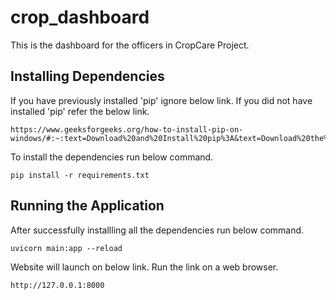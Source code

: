 # crop_dashboard

This is the dashboard for the officers in CropCare Project.

## Installing Dependencies

If you have previously installed 'pip' ignore below link. If you did not have installed 'pip' refer the below link. 
```
https://www.geeksforgeeks.org/how-to-install-pip-on-windows/#:~:text=Download%20and%20Install%20pip%3A&text=Download%20the%20get%2Dpip.py,where%20the%20above%20file%20exists.&text=and%20wait%20through%20the%20installation,now%20installed%20on%20your%20system.
```
To install the dependencies run below command. 
```
pip install -r requirements.txt
```

## Running the Application 

After successfully installling all the dependencies run below command.
```
uvicorn main:app --reload
```
Website will launch on below link. Run the link on a web browser.
```
http://127.0.0.1:8000
```
